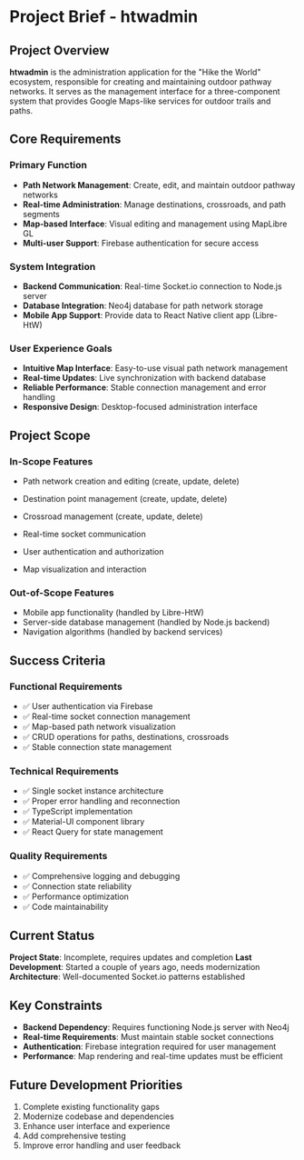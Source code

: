 # Project Brief - htwadmin

## Project Overview
**htwadmin** is the administration application for the "Hike the World" ecosystem, responsible for creating and maintaining outdoor pathway networks. It serves as the management interface for a three-component system that provides Google Maps-like services for outdoor trails and paths.

## Core Requirements

### Primary Function
- **Path Network Management**: Create, edit, and maintain outdoor pathway networks
- **Real-time Administration**: Manage destinations, crossroads, and path segments
- **Map-based Interface**: Visual editing and management using MapLibre GL
- **Multi-user Support**: Firebase authentication for secure access

### System Integration
- **Backend Communication**: Real-time Socket.io connection to Node.js server
- **Database Integration**: Neo4j database for path network storage
- **Mobile App Support**: Provide data to React Native client app (Libre-HtW)

### User Experience Goals
- **Intuitive Map Interface**: Easy-to-use visual path network management
- **Real-time Updates**: Live synchronization with backend database
- **Reliable Performance**: Stable connection management and error handling
- **Responsive Design**: Desktop-focused administration interface

## Project Scope

### In-Scope Features
- Path network creation and editing (create, update, delete)
- Destination point management (create, update, delete)
- Crossroad management (create, update, delete)

- Real-time socket communication
- User authentication and authorization
- Map visualization and interaction

### Out-of-Scope Features
- Mobile app functionality (handled by Libre-HtW)
- Server-side database management (handled by Node.js backend)
- Navigation algorithms (handled by backend services)

## Success Criteria

### Functional Requirements
- ✅ User authentication via Firebase
- ✅ Real-time socket connection management
- ✅ Map-based path network visualization
- ✅ CRUD operations for paths, destinations, crossroads
- ✅ Stable connection state management

### Technical Requirements
- ✅ Single socket instance architecture
- ✅ Proper error handling and reconnection
- ✅ TypeScript implementation
- ✅ Material-UI component library
- ✅ React Query for state management

### Quality Requirements
- ✅ Comprehensive logging and debugging
- ✅ Connection state reliability
- ✅ Performance optimization
- ✅ Code maintainability

## Current Status
**Project State**: Incomplete, requires updates and completion
**Last Development**: Started a couple of years ago, needs modernization
**Architecture**: Well-documented Socket.io patterns established

## Key Constraints
- **Backend Dependency**: Requires functioning Node.js server with Neo4j
- **Real-time Requirements**: Must maintain stable socket connections
- **Authentication**: Firebase integration required for user management
- **Performance**: Map rendering and real-time updates must be efficient

## Future Development Priorities
1. Complete existing functionality gaps
2. Modernize codebase and dependencies
3. Enhance user interface and experience
4. Add comprehensive testing
5. Improve error handling and user feedback
